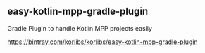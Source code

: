 ## easy-kotlin-mpp-gradle-plugin

Gradle Plugin to handle Kotlin MPP projects easily

<https://bintray.com/korlibs/korlibs/easy-kotlin-mpp-gradle-plugin>

